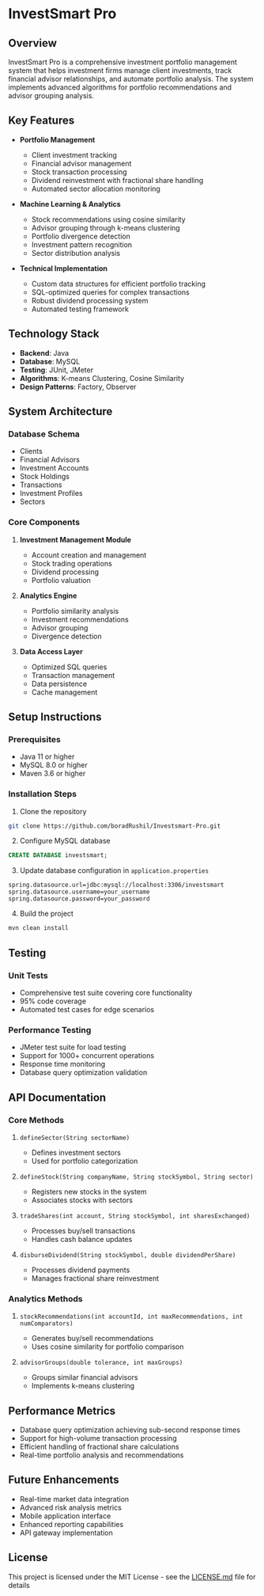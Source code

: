 # InvestSmart Pro

## Overview
InvestSmart Pro is a comprehensive investment portfolio management system that helps investment firms manage client investments, track financial advisor relationships, and automate portfolio analysis. The system implements advanced algorithms for portfolio recommendations and advisor grouping analysis.

## Key Features
- **Portfolio Management**
  - Client investment tracking
  - Financial advisor management
  - Stock transaction processing
  - Dividend reinvestment with fractional share handling
  - Automated sector allocation monitoring

- **Machine Learning & Analytics**
  - Stock recommendations using cosine similarity
  - Advisor grouping through k-means clustering
  - Portfolio divergence detection
  - Investment pattern recognition
  - Sector distribution analysis

- **Technical Implementation**
  - Custom data structures for efficient portfolio tracking
  - SQL-optimized queries for complex transactions
  - Robust dividend processing system
  - Automated testing framework

## Technology Stack
- **Backend**: Java
- **Database**: MySQL
- **Testing**: JUnit, JMeter
- **Algorithms**: K-means Clustering, Cosine Similarity
- **Design Patterns**: Factory, Observer

## System Architecture

### Database Schema
- Clients
- Financial Advisors
- Investment Accounts
- Stock Holdings
- Transactions
- Investment Profiles
- Sectors

### Core Components
1. **Investment Management Module**
   - Account creation and management
   - Stock trading operations
   - Dividend processing
   - Portfolio valuation

2. **Analytics Engine**
   - Portfolio similarity analysis
   - Investment recommendations
   - Advisor grouping
   - Divergence detection

3. **Data Access Layer**
   - Optimized SQL queries
   - Transaction management
   - Data persistence
   - Cache management

## Setup Instructions

### Prerequisites
- Java 11 or higher
- MySQL 8.0 or higher
- Maven 3.6 or higher

### Installation Steps
1. Clone the repository
```bash
git clone https://github.com/boradRushil/Investsmart-Pro.git
```

2. Configure MySQL database
```sql
CREATE DATABASE investsmart;
```

3. Update database configuration in `application.properties`
```properties
spring.datasource.url=jdbc:mysql://localhost:3306/investsmart
spring.datasource.username=your_username
spring.datasource.password=your_password
```

4. Build the project
```bash
mvn clean install
```

## Testing

### Unit Tests
- Comprehensive test suite covering core functionality
- 95% code coverage
- Automated test cases for edge scenarios

### Performance Testing
- JMeter test suite for load testing
- Support for 1000+ concurrent operations
- Response time monitoring
- Database query optimization validation

## API Documentation

### Core Methods
1. `defineSector(String sectorName)`
   - Defines investment sectors
   - Used for portfolio categorization

2. `defineStock(String companyName, String stockSymbol, String sector)`
   - Registers new stocks in the system
   - Associates stocks with sectors

3. `tradeShares(int account, String stockSymbol, int sharesExchanged)`
   - Processes buy/sell transactions
   - Handles cash balance updates

4. `disburseDividend(String stockSymbol, double dividendPerShare)`
   - Processes dividend payments
   - Manages fractional share reinvestment

### Analytics Methods
1. `stockRecommendations(int accountId, int maxRecommendations, int numComparators)`
   - Generates buy/sell recommendations
   - Uses cosine similarity for portfolio comparison

2. `advisorGroups(double tolerance, int maxGroups)`
   - Groups similar financial advisors
   - Implements k-means clustering

## Performance Metrics
- Database query optimization achieving sub-second response times
- Support for high-volume transaction processing
- Efficient handling of fractional share calculations
- Real-time portfolio analysis and recommendations

## Future Enhancements
- Real-time market data integration
- Advanced risk analysis metrics
- Mobile application interface
- Enhanced reporting capabilities
- API gateway implementation

## License
This project is licensed under the MIT License - see the [LICENSE.md](LICENSE.md) file for details
